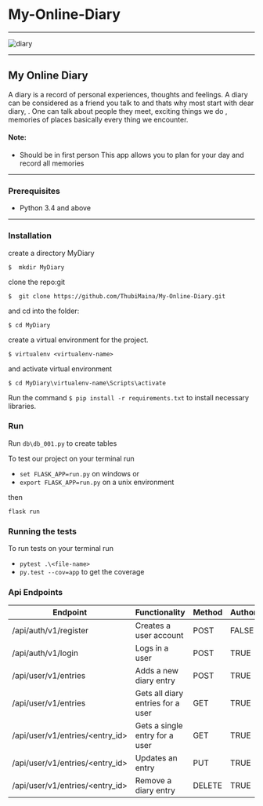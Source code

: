 # My-Online-Diary
___
![diary](https://user-images.githubusercontent.com/31989539/42674910-477c815c-867a-11e8-9241-3c76d5978f7a.jpg)

___

## My Online Diary

A diary is a record of personal experiences, thoughts and feelings. A diary can be considered as a friend you talk to and thats why most start with dear diary, . One can talk about people they meet, exciting things we do , memories of places basically every thing we encounter.
#### Note:
* Should be in first person
This app allows you to plan for your day and record all memories
___
### Prerequisites

* Python 3.4 and above
____

### Installation
create a directory MyDiary
```
$  mkdir MyDiary
```

clone the repo:git
```
$  git clone https://github.com/ThubiMaina/My-Online-Diary.git
```
and cd into the folder:
```
$ cd MyDiary
```
create a virtual environment for the project.
```
$ virtualenv <virtualenv-name>
```
and activate virtual environment
```
$ cd MyDiary\virtualenv-name\Scripts\activate
```

Run the command `$ pip install -r requirements.txt` to install necessary libraries.

### Run 

Run ` db\db_001.py ` to create tables 

To test our project on your terminal run 

* ```set FLASK_APP=run.py``` on windows
or
* ```export FLASK_APP=run.py``` on a unix environment

then

``` flask run ```
### Running the tests 

To run tests on your terminal run 

* ```pytest .\<file-name>``` 
* ```py.test --cov=app``` to get the coverage


### Api Endpoints

| Endpoint | Functionality | Method | Authorization |
| -------- | ------------- | --------- | -------------- |
| /api/auth/v1/register | Creates a user account | POST | FALSE |
| /api/auth/v1/login | Logs in a user | POST | TRUE |
| /api/user/v1/entries  | Adds a new diary entry | POST | TRUE |
| /api/user/v1/entries  | Gets all  diary entries for a user| GET | TRUE |
| /api/user/v1/entries/<entry_id>  | Gets a single entry for a user| GET | TRUE |
| /api/user/v1/entries/<entry_id> | Updates an entry | PUT | TRUE |
|  /api/user/v1/entries/<entry_id> | Remove a diary entry | DELETE | TRUE |
